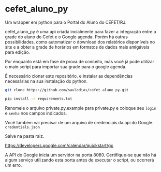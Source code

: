 # cefet_aluno_py

Um wrapper em python para o Portal do Aluno do CEFET/RJ.

cefet_aluno_py é uma api criada incialmente para fazer a integração entre a grade do aluno do Cefet e o Google agenda. Porém há outras possibilidades, como automatizar o download dos relatórios disponíveis no site e a obter a grade de horários em formatos de dados mais amigáveis para edição.

Por enquanto está em fase de prova de conceito, mas você já pode utilizar o main script para importar sua grade para o google agenda.

É necessário clonar este repositório, e instalar as dependências necessárias na sua instalação do python.

```bash
git clone https://github.com/saulodias/cefet_aluno_py.git
```

```bash
pip install -r requirements.txt
```

Renomeie o arquivo private.py.example para private.py e coloque seu `login` e `senha` nos campos indicados.

Você também vai precisar de um arquivo de credenciais da api do Google. `credentials.json`

Salve na pasta raiz.

https://developers.google.com/calendar/quickstart/go

A API do Google inicia um servidor na porta 8080. Certifique-se que não há algum serviço utilizando esta porta antes de executar o script, ou ocorrerá um erro.
